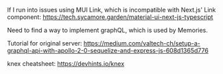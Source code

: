 If I run into issues using MUI Link, which is incompatible with Next.js' Link component:
https://tech.sycamore.garden/material-ui-next-js-typescript

Need to find a way to implement graphQL, which is used by Memories.

Tutorial for original server: https://medium.com/valtech-ch/setup-a-graphql-api-with-apollo-2-0-sequelize-and-express-js-608d1365d776

knex cheatsheet: https://devhints.io/knex